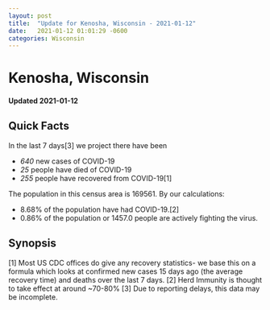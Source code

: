```yaml
---
layout: post
title:  "Update for Kenosha, Wisconsin - 2021-01-12"
date:   2021-01-12 01:01:29 -0600
categories: Wisconsin
---
```


# Kenosha, Wisconsin
#### Updated 2021-01-12

## Quick Facts

In the last 7 days[3] we project there have been
- *640* new cases of COVID-19
- *25* people have died of COVID-19
- *255* people have recovered from COVID-19[1]

The population in this census area is 169561. By our calculations:
- 8.68% of the population have had COVID-19.[2]
- 0.86% of the population or 1457.0 people are actively fighting the virus.

## Synopsis




[1] Most US CDC offices do give any recovery statistics- we base this on a formula which looks at confirmed new cases
15 days ago (the average recovery time) and deaths over the last 7 days.
[2] Herd Immunity is thought to take effect at around ~70-80%
[3] Due to reporting delays, this data may be incomplete. 
    